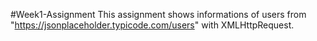 #Week1-Assignment
This assignment shows informations of users from "https://jsonplaceholder.typicode.com/users" with XMLHttpRequest.